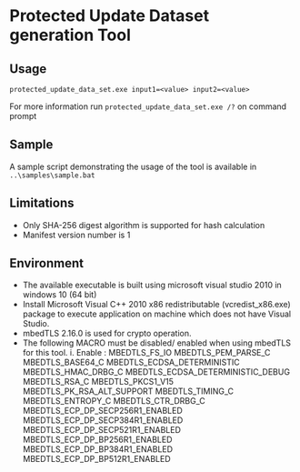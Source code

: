 # Protected Update Dataset generation Tool

## Usage

`protected_update_data_set.exe input1=<value> input2=<value>`
	
For more information run `protected_update_data_set.exe /?` on command prompt
		
## Sample

A sample script demonstrating the usage of the tool is available in `..\samples\sample.bat`
	
## Limitations

* Only SHA-256 digest algorithm is supported for hash calculation
* Manifest version number is 1	
    	
## Environment

* The available executable is built using microsoft visual studio 2010 in windows 10 (64 bit)
* Install Microsoft Visual C++ 2010 x86 redistributable (vcredist_x86.exe) package to execute application on machine which does not have Visual Studio.
* mbedTLS 2.16.0 is used for crypto operation.
* The following MACRO must be disabled/ enabled when using mbedTLS for this tool.
	i. Enable :
		MBEDTLS_FS_IO
		MBEDTLS_PEM_PARSE_C
		MBEDTLS_BASE64_C
		MBEDTLS_ECDSA_DETERMINISTIC
		MBEDTLS_HMAC_DRBG_C
		MBEDTLS_ECDSA_DETERMINISTIC_DEBUG
		MBEDTLS_RSA_C
		MBEDTLS_PKCS1_V15
		MBEDTLS_PK_RSA_ALT_SUPPORT
		MBEDTLS_TIMING_C
		MBEDTLS_ENTROPY_C
		MBEDTLS_CTR_DRBG_C
		MBEDTLS_ECP_DP_SECP256R1_ENABLED
		MBEDTLS_ECP_DP_SECP384R1_ENABLED
		MBEDTLS_ECP_DP_SECP521R1_ENABLED
		MBEDTLS_ECP_DP_BP256R1_ENABLED
		MBEDTLS_ECP_DP_BP384R1_ENABLED
		MBEDTLS_ECP_DP_BP512R1_ENABLED